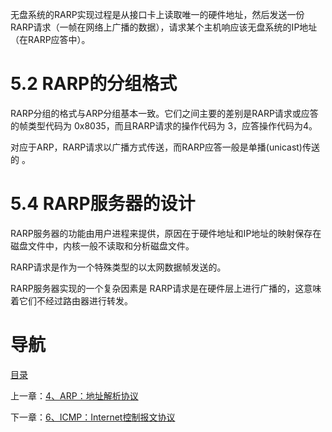 无盘系统的RARP实现过程是从接口卡上读取唯一的硬件地址，然后发送一份RARP请求（一帧在网络上广播的数据），请求某个主机响应该无盘系统的IP地址（在RARP应答中）。

# 5.2 RARP的分组格式

RARP分组的格式与ARP分组基本一致。它们之间主要的差别是RARP请求或应答的帧类型代码为 0x8035，而且RARP请求的操作代码为 3，应答操作代码为4。

对应于ARP，RARP请求以广播方式传送，而RARP应答一般是单播(unicast)传送的 。

# 5.4 RARP服务器的设计

RARP服务器的功能由用户进程来提供，原因在于硬件地址和IP地址的映射保存在磁盘文件中，内核一般不读取和分析磁盘文件。

RARP请求是作为一个特殊类型的以太网数据帧发送的。

RARP服务器实现的一个复杂因素是 RARP请求是在硬件层上进行广播的，这意味着它们不经过路由器进行转发。

# 导航

[目录](README.md)

上一章：[4、ARP：地址解析协议](4、ARP：地址解析协议.md)

下一章：[6、ICMP：Internet控制报文协议](6、ICMP：Internet控制报文协议.md)
